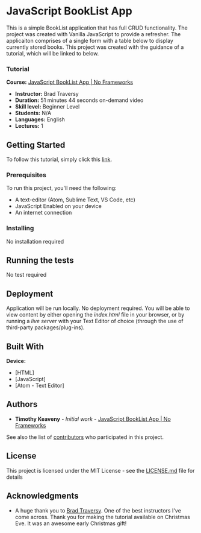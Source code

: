 [_metadata_:title]:- "JavaScript BookList App"
[_metadata_:author]:- "Mr. Robot"
[_metadata_:date]:- "December 24, 2018"

# JavaScript BookList App

This is a simple BookList application that has full CRUD functionality. The project was created with Vanilla JavaScript to provide a refresher. The applicaiton comprises of a single form with a table below to display currently stored books. This project was created with the guidance of a tutorial, which will be linked to below.

### Tutorial

**Course:** [JavaScript BookList App | No Frameworks](https://www.youtube.com/watch?v=JaMCxVWtW58)
* **Instructor:** Brad Traversy
* **Duration:** 51 minutes 44 seconds on-demand video
* **Skill level:** Beginner Level
* **Students:** N/A
* **Languages:** English
* **Lectures:** 1

## Getting Started

To follow this tutorial, simply click this [link](https://www.youtube.com/watch?v=JaMCxVWtW58).

### Prerequisites

To run this project, you'll need the following:
* A text-editor (Atom, Sublime Text, VS Code, etc)
* JavaScript Enabled on your device
* An internet connection

### Installing

No installation required

## Running the tests

No test required

## Deployment

Application will be run locally. No deployment required. You will be able to view content by either opening the *index.html* file in your browser, or by running a *live server* with your Text Editor of choice (through the use of third-party packages/plug-ins).

## Built With

**Device:**
* [HTML]
* [JavaScript]
* [Atom - Text Editor]

## Authors

* **Timothy Keaveny** - *Initial work* - [JavaScript BookList App | No Frameworks](https://github.com/harlemtraveler/JavaScript-BookList-App)

See also the list of [contributors](https://github.com/harlemtraveler/JavaScript-BookList-App/contributors) who participated in this project.

## License

This project is licensed under the MIT License - see the [LICENSE.md](LICENSE.md) file for details

## Acknowledgments

* A huge thank you to [Brad Traversy](http://www.traversymedia.com/). One of the best instructors I've come across. Thank you for making the tutorial available on Christmas Eve. It was an awesome early Christmas gift!
